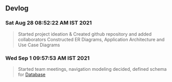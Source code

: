 ## Devlog

### Sat Aug 28 08:52:22 AM IST 2021
> Started project ideation & Created github repository and added collaborators
> Constructed ER Diagrams, Application Architecture and Use Case Diagrams


### Wed Sep 1 09:57:53 AM IST 2021
> Started team meetings, navigation modeling decided, defined schema for [Database](https://app.quickdatabasediagrams.com/#/d/q8ze4J)
